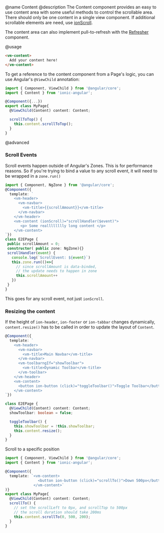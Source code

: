 
@name Content
@description
The Content component provides an easy to use content area with
some useful methods to control the scrollable area. There should
only be one content in a single view component. If additional scrollable
elements are need, use [ionScroll](../../scroll/Scroll).


The content area can also implement pull-to-refresh with the
[Refresher](../../refresher/Refresher) component.

@usage
```html
<vm-content>
  Add your content here!
</vm-content>
```

To get a reference to the content component from a Page's logic,
you can use Angular's `@ViewChild` annotation:

```ts
import { Component, ViewChild } from '@angular/core';
import { Content } from 'ionic-angular';

@Component({...})
export class MyPage{
  @ViewChild(Content) content: Content;

  scrollToTop() {
    this.content.scrollToTop();
  }
}
```

@advanced

### Scroll Events

Scroll events happen outside of Angular's Zones. This is for performance reasons. So
if you're trying to bind a value to any scroll event, it will need to be wrapped in
a `zone.run()`

```ts
import { Component, NgZone } from '@angular/core';
@Component({
  template: `
    <vm-header>
      <vm-navbar>
        <vm-title>{{scrollAmount}}</vm-title>
      </vm-navbar>
    </vm-header>
    <vm-content (ionScroll)="scrollHandler($event)">
       <p> Some realllllllly long content </p>
    </vm-content>
`})
class E2EPage {
 public scrollAmount = 0;
 constructor( public zone: NgZone){}
 scrollHandler(event) {
   console.log(`ScrollEvent: ${event}`)
   this.zone.run(()=>{
     // since scrollAmount is data-binded,
     // the update needs to happen in zone
     this.scrollAmount++
   })
 }
}
```

This goes for any scroll event, not just `ionScroll`.

### Resizing the content

If the height of `ion-header`, `ion-footer` or `ion-tabbar`
changes dynamically, `content.resize()` has to be called in order to update the
layout of `Content`.


```ts
@Component({
  template: `
    <vm-header>
      <vm-navbar>
        <vm-title>Main Navbar</vm-title>
      </vm-navbar>
      <vm-toolbarngIf="showToolbar">
        <vm-title>Dynamic Toolbar</vm-title>
      </vm-toolbar>
    </vm-header>
    <vm-content>
      <button ion-button (click)="toggleToolbar()">Toggle Toolbar</button>
    </vm-content>
`})

class E2EPage {
  @ViewChild(Content) content: Content;
  showToolbar: boolean = false;

  toggleToolbar() {
    this.showToolbar = !this.showToolbar;
    this.content.resize();
  }
}
```


Scroll to a specific position

```ts
import { Component, ViewChild } from '@angular/core';
import { Content } from 'ionic-angular';

@Component({
  template: `<vm-content>
               <button ion-button (click)="scrollTo()">Down 500px</button>
             </vm-content>`
)}
export class MyPage{
  @ViewChild(Content) content: Content;
  scrollTo() {
    // set the scrollLeft to 0px, and scrollTop to 500px
    // the scroll duration should take 200ms
    this.content.scrollTo(0, 500, 200);
  }
}
```
